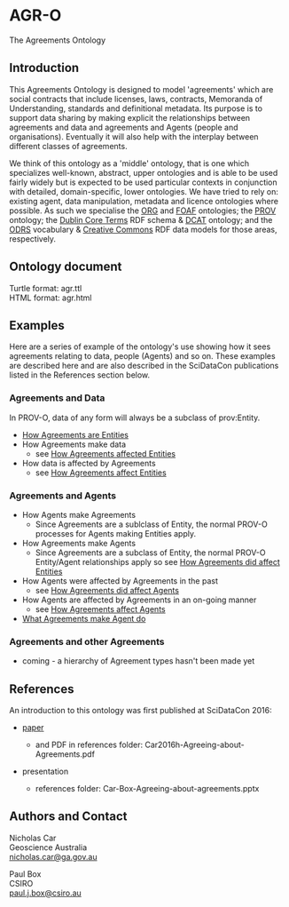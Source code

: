 # AGR-O
The Agreements Ontology

## Introduction
This Agreements Ontology is designed to model 'agreements' which are social contracts that include licenses, laws, contracts, Memoranda of Understanding, standards and definitional metadata. Its purpose is to support data sharing by making explicit the relationships between agreements and data and agreements and Agents (people and organisations). Eventually it will also help with the interplay between different classes of agreements.

We think of this ontology as a 'middle' ontology, that is one which specializes well-known, abstract, upper ontologies and is able to be used fairly widely but is expected to be used particular contexts in conjunction with detailed, domain-specific, lower ontologies. We have tried to rely on: existing agent, data manipulation, metadata and licence ontologies where possible. As such we specialise the [ORG](https://www.w3.org/TR/vocab-org/) and [FOAF](http://xmlns.com/foaf/spec/) ontologies; the [PROV](https://www.w3.org/TR/prov-o/) ontology;  the [Dublin Core Terms](http://dublincore.org/schemas/rdfs/) RDF schema & [DCAT](https://www.w3.org/TR/vocab-dcat/) ontology; and the [ODRS](http://schema.theodi.org/odrs/) vocabulary & [Creative Commons](https://creativecommons.org/ns) RDF data models for those areas, respectively.


## Ontology document
Turtle format: agr.ttl  
HTML format: agr.html


## Examples
Here are a series of example of the ontology's use showing how it sees agreements relating to data, people (Agents) and so on. These examples are described here and are also described in the SciDataCon publications listed in the References section below.

### Agreements and Data
In PROV-O, data of any form will always be a subclass of prov:Entity.
 
* [How Agreements are Entities](https://github.com/nicholascar/agr-o/blob/master/examples/how-agreements-are-entities.md)
* How Agreements make data 
	* see [How Agreements affected Entities](https://github.com/nicholascar/agr-o/blob/master/examples/how-agreements-affected-entities.md)
* How data is affected by Agreements 
	* see [How Agreements affect Entities](https://github.com/nicholascar/agr-o/blob/master/examples/how-agreements-affect-entities.md)


### Agreements and Agents
* How Agents make Agreements
	* Since Agreements are a sublclass of Entity, the normal PROV-O processes for Agents making Entities apply.
* How Agreements make Agents
	* Since Agreements are a subclass of Entity, the normal PROV-O Entity/Agent relationships apply so see [How Agreements did affect Entities](https://github.com/nicholascar/agr-o/blob/master/examples/how-agreements-affected-entities.md)
* How Agents were affected by Agreements in the past
	* see [How Agreements did affect Agents](https://github.com/nicholascar/agr-o/blob/master/examples/how-agreements-affected-agents.md)
* How Agents are affected by Agreements in an on-going manner
	* see [How Agreements affect Agents](https://github.com/nicholascar/agr-o/blob/master/examples/how-agreements-affect-agents.md)
* [What Agreements make Agent do](https://github.com/nicholascar/agr-o/blob/master/examples/what-agreements-make-agents-do.md)


### Agreements and other Agreements
* coming - a hierarchy of Agreement types hasn't been made yet


## References
An introduction to this ontology was first published at SciDataCon 2016:
* [paper](http://www.scidatacon.org/2016/sessions/37/paper/185/) 
	* and PDF in references folder: Car2016h-Agreeing-about-Agreements.pdf

* presentation
	* references folder: Car-Box-Agreeing-about-agreements.pptx


## Authors and Contact
Nicholas Car  
Geoscience Australia  
<nicholas.car@ga.gov.au>
  
Paul Box  
CSIRO  
<paul.j.box@csiro.au>
